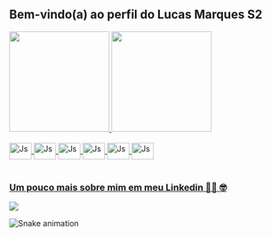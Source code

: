 ## Bem-vindo(a) ao perfil do Lucas Marques S2 

 <div>
   <a href="https://github.com/Lucas-MaDeOliveira">
   <img height="180em" src="https://github-readme-stats.vercel.app/api?username=Lucas-MaDeOliveira&show_icons=true&theme=tokyonight&include_all_commits=true&count_private=true"/>
   <img height="180em" src="https://github-readme-stats.vercel.app/api/top-langs/?username=Lucas-MaDeOliveira&layout=compact&langs_count=6&theme=tokyonight"/>

</div>
<div style="display: inline_block"><br>
 <img align="center" alt="Js" height="30" width="40" src="https://cdn.jsdelivr.net/gh/devicons/devicon/icons/html5/html5-plain.svg" />          
 <img align="center" alt="Js" height="30" width="40" src="https://cdn.jsdelivr.net/gh/devicons/devicon/icons/css3/css3-plain.svg" />
 <img align="center" alt="Js" height="30" width="40" src="https://cdn.jsdelivr.net/gh/devicons/devicon/icons/javascript/javascript-plain.svg" />
 <img align="center" alt="Js" height="30" width="40" src="https://cdn.jsdelivr.net/gh/devicons/devicon/icons/csharp/csharp-plain.svg" />
 <img align="center" alt="Js" height="30" width="40"src="https://cdn.jsdelivr.net/gh/devicons/devicon/icons/bootstrap/bootstrap-plain.svg" />
 <img align="center" alt="Js" height="30" width="40"src="https://cdn.jsdelivr.net/gh/devicons/devicon/icons/react/react-original.svg" />
 
          
 </div>
 
 <br>
 
  ### Um pouco mais sobre mim em meu Linkedin 🧑‍💻 🤓
 
<div> 
  <a href="https://www.linkedin.com/in/lucas-marques-501965210/" target="_blank"><img src="https://img.shields.io/badge/-LinkedIn-%230077B5?style=for-the-badge&logo=linkedin&logoColor=white" target="_blank"></a> 
 
  ![Snake animation](https://github.com/Lucas-MaDeOliveira/Lucas-MaDeOliveira/blob/output/github-contribution-grid-snake.svg)

</div>
